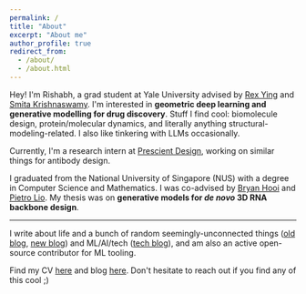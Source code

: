 ```yaml
---
permalink: /
title: "About"
excerpt: "About me"
author_profile: true
redirect_from: 
  - /about/
  - /about.html
---
```


Hey! I'm Rishabh, a grad student at Yale University advised by [Rex Ying](https://www.cs.yale.edu/homes/ying-rex/) and [Smita Krishnaswamy](https://krishnaswamylab.org/). I'm interested in **geometric deep learning and generative modelling for drug discovery**. Stuff I find cool: biomolecule design, protein/molecular dynamics, and literally anything structural-modeling-related. I also like tinkering with LLMs occasionally.

Currently, I'm a research intern at [Prescient Design](https://www.gene.com/scientists/our-scientists/prescient-design), working on similar things for antibody design.

I graduated from the National University of Singapore (NUS) with a degree in Computer Science and Mathematics. I was co-advised by [Bryan Hooi](http://bhooi.github.io) and [Pietro Lio](https://www.cl.cam.ac.uk/~pl219/). My thesis was on **generative models for _de novo_ 3D RNA backbone design**.

---

I write about life and a bunch of random seemingly-unconnected things ([old blog](https://rish16.notion.site/aea001f7f32548acb068a9bb3971c97d?v=7e86063471c84a4b81694c11f511aa36), [new blog](https://rishflections.substack.com/)) and ML/AI/tech ([tech blog](https://rishtech.substack.com/)), and am also an active open-source contributor for ML tooling.

Find my CV [here](https://rish-16.github.io/cv/) and blog [here](https://rish-16.github.io/year-archive/). Don't hesitate to reach out if you find any of this cool ;) 
